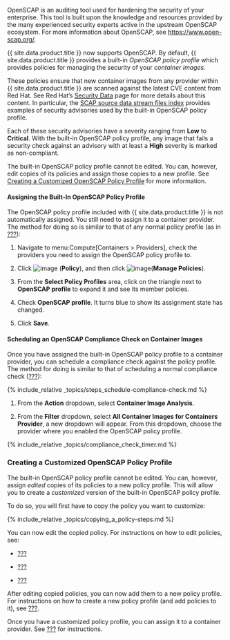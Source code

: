 OpenSCAP is an auditing tool used for hardening the security of your
enterprise. This tool is built upon the knowledge and resources provided
by the many experienced security experts active in the upstream OpenSCAP
ecosystem. For more information about OpenSCAP, see
<https://www.open-scap.org/>.

{{ site.data.product.title }} now supports OpenSCAP. By default, {{ site.data.product.title }}
provides a built-in *OpenSCAP policy profile* which provides policies
for managing the security of your *container images*.

These policies ensure that new container images from any provider within
{{ site.data.product.title }} are scanned against the latest CVE content from Red Hat.
See Red Hat’s [Security
Data](https://www.redhat.com/security/data/metrics/) page for more
details about this content. In particular, the [SCAP source data stream
files index](https://www.redhat.com/security/data/metrics/ds) provides
examples of security advisories used by the built-in OpenSCAP policy
profile.

Each of these security advisories have a severity ranging from **Low**
to **Critical**. With the built-in OpenSCAP policy profile, any image
that fails a security check against an advisory with at least a **High**
severity is marked as non-compliant.

The built-in OpenSCAP policy profile cannot be edited. You can, however,
edit copies of its policies and assign those copies to a new profile.
See [Creating a Customized OpenSCAP Policy Profile](#openscap-custom)
for more information.

#### Assigning the Built-In OpenSCAP Policy Profile

The OpenSCAP policy profile included with {{ site.data.product.title }} is not
automatically assigned. You still need to assign it to a container
provider. The method for doing so is similar to that of any normal
policy profile (as in [???](#profile-assign)):

1.  Navigate to menu:Compute\[Containers \> Providers\], check the
    providers you need to assign the OpenSCAP policy profile to.

2.  Click ![image](../images/1941.png) (**Policy**), and then click
    ![image](../images/1851.png)(**Manage Policies**).

3.  From the **Select Policy Profiles** area, click on the triangle next
    to **OpenSCAP profile** to expand it and see its member policies.

4.  Check **OpenSCAP profile**. It turns blue to show its assignment
    state has changed.

5.  Click **Save**.

#### Scheduling an OpenSCAP Compliance Check on Container Images

Once you have assigned the built-in OpenSCAP policy profile to a
container provider, you can schedule a compliance check against the
policy profile. The method for doing is similar to that of scheduling a
normal compliance check ([???](#compliance-schedule)):

{% include_relative _topics/steps_schedule-compliance-check.md %}

1.  From the **Action** dropdown, select **Container Image Analysis**.

2.  From the **Filter** dropdown, select **All Container Images for
    Containers Provider**, a new dropdown will appear. From this
    dropdown, choose the provider where you enabled the OpenSCAP policy
    profile.

{% include_relative _topics/compliance_check_timer.md %}

### Creating a Customized OpenSCAP Policy Profile

The built-in OpenSCAP policy profile cannot be edited. You can, however,
assign *edited* copies of its policies to a new policy profile. This
will allow you to create a *customized* version of the built-in OpenSCAP
policy profile.

To do so, you will first have to copy the policy you want to customize:

{% include_relative _topics/copying_a_policy-steps.md %}

You can now edit the copied policy. For instructions on how to edit
policies, see:

  - [???](#policy-edit-basic)

  - [???](#policy-edit-condition-assignment)

  - [???](#policy-edit-event-assignment)

After editing copied policies, you can now add them to a new policy
profile. For instructions on how to create a new policy profile (and add
policies to it), see [???](#profiles-create).

Once you have a customized policy profile, you can assign it to a
container provider. See [???](#profile-assign) for instructions.
